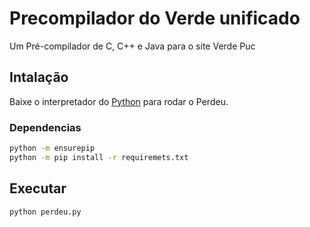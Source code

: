# Precompilador do Verde unificado

Um Pré-compilador de C, C++ e Java para o site Verde Puc

## Intalação

Baixe o interpretador do [Python](https://www.python.org/downloads/) para rodar o Perdeu.

### Dependencias

```bash
python -m ensurepip
python -m pip install -r requiremets.txt
```

## Executar

```bash
python perdeu.py
```
